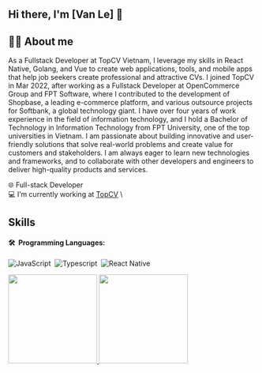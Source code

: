 ## Hi there, I'm [Van Le] 👋

## 👨‍💻 About me
As a Fullstack Developer at TopCV Vietnam, I leverage my skills in React Native, Golang, and Vue to create web applications, tools, and mobile apps that help job seekers create professional and attractive CVs. I joined TopCV in Mar 2022, after working as a Fullstack Developer at OpenCommerce Group and FPT Software, where I contributed to the development of Shopbase, a leading e-commerce platform, and various outsource projects for Softbank, a global technology giant. I have over four years of work experience in the field of information technology, and I hold a Bachelor of Technology in Information Technology from FPT University, one of the top universities in Vietnam. I am passionate about building innovative and user-friendly solutions that solve real-world problems and create value for customers and stakeholders. I am always eager to learn new technologies and frameworks, and to collaborate with other developers and engineers to deliver high-quality products and services.

🌐 Full-stack Developer \
💻 I’m currently working at [TopCV](https://topcv.com.vn) \

## Skills
#### 🛠 &nbsp;Programming Languages:
![JavaScript](https://img.shields.io/badge/JavaScript-F7DF1E?style=for-the-badge&logo=javascript&logoColor=black)&nbsp;
![Typescript](https://img.shields.io/badge/TypeScript-007ACC?style=for-the-badge&logo=typescript&logoColor=white)&nbsp;
![React Native](https://img.shields.io/badge/PHP-777BB4?style=for-the-badge&logo=php&logoColor=white)&nbsp;

<p>
    <a href="https://github.com/xuho">
        <img height="180em" src="https://github-readme-stats-eight-theta.vercel.app/api?username=xuho&show_icons=true&theme=algolia&include_all_commits=true&count_private=true"/>
        <img height="180em" src="https://github-readme-stats-eight-theta.vercel.app/api/top-langs/?username=xuho&layout=compact&langs_count=8&theme=algolia"/>
    </a>
</p>
